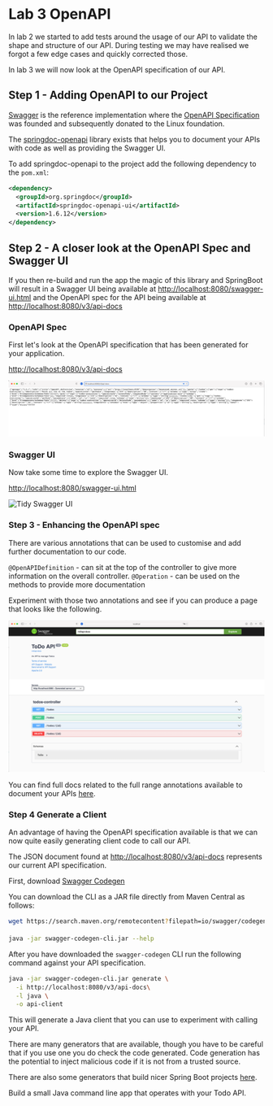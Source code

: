 # Lab 3 OpenAPI

In lab 2 we started to add tests around the usage of our API to validate the shape and structure of our API.
During testing we may have realised we forgot a few edge cases and quickly corrected those.

In lab 3 we will now look at the OpenAPI specification of our API.

## Step 1 - Adding OpenAPI to our Project

[Swagger](https://swagger.io/about/) is the reference implementation where the [OpenAPI Specification](https://www.openapis.org) was founded and subsequently donated to the Linux foundation.

The [springdoc-openapi](https://springdoc.org) library exists that helps you to document your APIs with code as well as providing the Swagger UI.

To add springdoc-openapi to the project add the following dependency to the `pom.xml`:

```xml
<dependency>
  <groupId>org.springdoc</groupId>
  <artifactId>springdoc-openapi-ui</artifactId>
  <version>1.6.12</version>
</dependency>

```

## Step 2 - A closer look at the OpenAPI Spec and Swagger UI

If you then re-build and run the app the magic of this library and SpringBoot will result in a Swagger UI being available at <http://localhost:8080/swagger-ui.html> and the OpenAPI spec for the API being available at <http://localhost:8080/v3/api-docs>

### OpenAPI Spec

First let's look at the OpenAPI specification that has been generated for your application.

<http://localhost:8080/v3/api-docs>

![API Docs](03A-api-docs.png)

### Swagger UI

Now take some time to explore the Swagger UI.

<http://localhost:8080/swagger-ui.html>

![Tidy Swagger UI](03C-tidy-swagger.png)

### Step 3 - Enhancing the OpenAPI spec

There are various annotations that can be used to customise and add further documentation to our code.

`@OpenAPIDefinition` - can sit at the top of the controller to give more information on the overall controller.
`@Operation` - can be used on the methods to provide more documentation

Experiment with those two annotations and see if you can produce a page that looks like the following.

![More Documentation](03D-more-docs.png)

You can find full docs related to the full range annotations available to document your APIs [here](https://github.com/swagger-api/swagger-core/wiki/Swagger-2.X---Annotations#quick-annotation-overview).

### Step 4 Generate a Client

An advantage of having the OpenAPI specification available is that we can now quite easily generating client code to call our API.

The JSON document found at <http://localhost:8080/v3/api-docs> represents our current API specification.

First, download [Swagger Codegen](https://swagger.io/tools/swagger-codegen/)

You can download the CLI as a JAR file directly from Maven Central as follows:

```sh
wget https://search.maven.org/remotecontent?filepath=io/swagger/codegen/v3/swagger-codegen-cli/3.0.36/swagger-codegen-cli-3.0.36.jar -O swagger-codegen-cli.jar

java -jar swagger-codegen-cli.jar --help
```

After you have downloaded the `swagger-codegen` CLI run the following command against your API specification.

```sh
java -jar swagger-codegen-cli.jar generate \
  -i http://localhost:8080/v3/api-docs\
  -l java \
  -o api-client
```

This will generate a Java client that you can use to experiment with calling your API.

There are many generators that are available, though you have to be careful that if you use one you do check the code generated.
Code generation has the potential to inject malicious code if it is not from a trusted source.

There are also some generators that build nicer Spring Boot projects [here](https://www.baeldung.com/spring-boot-rest-client-swagger-codegen).

Build a small Java command line app that operates with your Todo API.

